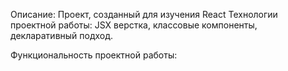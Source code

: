 Описание: Проект, созданный для изучения React
Технологии проектной работы: JSX верстка, классовые компоненты, декларативный подход.

Функциональность проектной работы:
